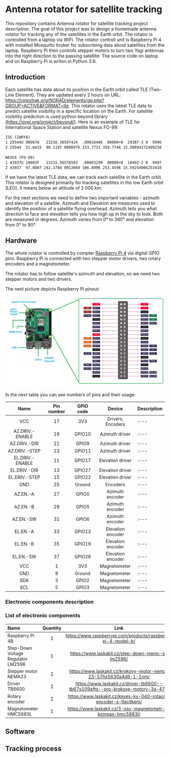 # Antenna rotator for satellite tracking
This repository contains Antenna rotator for satellite tracking project description. The goal of this project was to design a homemade antenna rotator for tracking any of the satellites in the Earth orbit. The rotator is controlled from a laptop via WiFi. The rotator controll unit is Raspberry Pi 4 with installed Mosquitto broker for subscribing data about satellites from the laptop. Raspberry Pi then controls stepper motors to turn two Yagi antennas into the right direction to the passing satellite. The source code on laptop and on Raspberry Pi is writen in Python 3.9.

## Introduction

Each satellite has data about its position in the Earth orbit called TLE (Two-Line Element). They are updated every 2 hours on URL: https://celestrak.org/NORAD/elements/gp.php?GROUP=ACTIVE&FORMAT=tle. This rotator uses the latest TLE data to predict satellite visibility in a specific location on the Earth. For satellite visibility prediction is used python beyond library (https://pypi.org/project/beyond/). Here is an example of TLE for International Space Station and satellite Nexus FO-99:

```
ISS (ZARYA)             
1 25544U 98067A   23216.30597424  .00016406  00000+0  29387-3 0  9996
2 25544  51.6415  90.1197 0000976 153.7733 359.7746 15.50094272409258

NEXUS (FO-99)           
1 43937U 19003F   23215.56576503  .00083299  00000+0  10492-2 0  9997
2 43937  97.0807 242.3784 0013069 106.8096 253.4596 15.59254066253410
```

If we have the latest TLE data, we can track each satellite in the Earth orbit. This rotator is designed primarily for tracking satellites in the low Earth orbit (LEO), it means below an altitude of 2 000 km.

For the next sections we need to define two important variables - azimuth and elevation of a satellite. Azimuth and Elevation are measures used to identify the position of a satellite flying overhead. Azimuth tells you what direction to face and elevation tells you how high up in the sky to look. Both are measured in degrees. Azimuth varies from 0° to 360° and elevation from 0° to 90°.

## Hardware

The whole rotator is controlled by compter [Raspberry Pi 4](https://www.raspberrypi.com/products/raspberry-pi-4-model-b/) via digital GPIO pins. Raspberry Pi is connected with two stepper motor drivers, two rotary encoders and a magnetometer.

The rotator has to follow satellite's azimuth and elevation, so we need two stepper motors and two drivers.

The next picture depicts Raspberry Pi pinout:

![Raspberry Pi 4 pinout](https://github.com/DaveXNN/Antenna-rotator-for-satellite-tracking/blob/main/images/raspberrypi-pinout.png)

In the next table you can see numbers of pins and their usage:

| Name | Pin number | GPIO code | Device | Description |
| :---: | :---: | :---: | :---: | :--- |
| VCC | 17 | 3V3 | Drivers, Encoders | :--- |
| AZ.DRIV.-ENABLE | 19 | GPIO10 | Azimuth driver | :--- |
| AZ.DRIV.-DIR | 21 | GPIO9 | Azimuth driver | :--- |
| AZ.DRIV.-STEP | 23 | GPIO11 | Azimuth driver | :--- |
| EL.DRIV.-ENABLE | 11 | GPIO17 | Elevation driver | :--- |
| EL.DRIV.-DIR | 13 | GPIO27 | Elevation driver | :--- |
| EL.DRIV.-STEP | 15 | GPIO22 | Elevation driver | :--- |
| GND | 25 | Ground | Encoders | :--- |
| AZ.EN.-A | 27 | GPIO0 | Azimuth encoder | :--- |
| AZ.EN.-B | 29 | GPIO5 | Azimuth encoder | :--- |
| AZ.EN.-SW | 31 | GPIO6 | Azimuth encoder | :--- |
| EL.EN.-A | 33 | GPIO13 | Elevation encoder | :--- |
| EL.EN.-B | 35 | GPIO19 | Elevation encoder | :--- |
| EL.EN.-SW | 37 | GPIO26 | Elevation encoder | :--- |
| VCC | 1 | 3V3 | Magnetometer | :--- |
| GND | 9 | Ground | Magnetometer | :--- |
| SDA | 3 | GPIO2 | Magnetometer | :--- |
| SCL | 5 | GPIO3 | Magnetometer | :--- |

### Electronic components description

### List of electronic components

| Name  | Quantity | Link |
| :--- | :---: | :---: |
| Raspberry Pi 4B  | 1  | https://www.raspberrypi.com/products/raspberry-pi-4-model-b/ |
| Step-Down Voltage Regulator LM2596 | 1 | https://www.laskakit.cz/step-down-menic-s-lm2596/ |
| Stepper motor NEMA23  | 2 | https://www.laskakit.cz/krokovy-motor-nema-23-57hs5630a4d8-1-1nm/ |
| Driver TB6600  | 2 | https://www.laskakit.cz/driver-tb6600--tb67s109aftg--pro-krokove-motory-3a-47v/ |
| Rotary encoder | 2 | https://www.laskakit.cz/keyes-ky-040-rotacni-encoder-s-tlacitkem/ |
| Magnetometer HMC5883L | 1 | https://www.laskakit.cz/3-osy-magnetometr-a-kompas-hmc5883l/ |

## Software

## Tracking process
